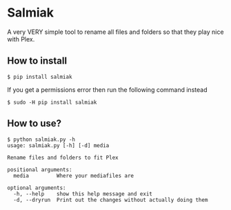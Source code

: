 # Salmiak
A very VERY simple tool to rename all files and folders so that they play nice with Plex.

## How to install
```
$ pip install salmiak
```
If you get a permissions error then run the following command instead
```
$ sudo -H pip install salmiak
```

## How to use?

```
$ python salmiak.py -h
usage: salmiak.py [-h] [-d] media

Rename files and folders to fit Plex

positional arguments:
  media         Where your mediafiles are

optional arguments:
  -h, --help    show this help message and exit
  -d, --dryrun  Print out the changes without actually doing them
```
